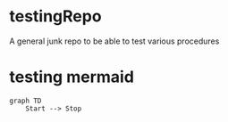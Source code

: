 # testingRepo
A general junk repo to be able to test various procedures


# testing mermaid

```
graph TD
    Start --> Stop
```
